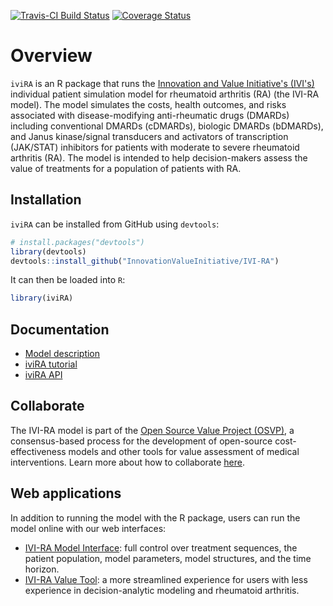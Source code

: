 [![Travis-CI Build Status](https://travis-ci.org/InnovationValueInitiative/IVI-RA.svg?branch=master)](https://travis-ci.org/InnovationValueInitiative/IVI-RA)
[![Coverage Status](https://codecov.io/gh/InnovationValueInitiative/IVI-RA/branch/master/graph/badge.svg)](https://codecov.io/gh/InnovationValueInitiative/IVI-RA)

# Overview
`iviRA` is an R package that runs the [Innovation and Value Initiative's (IVI's)](http://www.thevalueinitiative.org/) individual patient simulation model for rheumatoid arthritis (RA) (the IVI-RA model). The model simulates the costs, health outcomes, and risks associated with disease-modifying anti-rheumatic drugs (DMARDs) including conventional DMARDs (cDMARDs), biologic DMARDs (bDMARDs), and Janus kinase/signal transducers and activators of transcription (JAK/STAT) inhibitors for patients with moderate to severe rheumatoid arthritis (RA). The model is intended to help decision-makers assess the value of treatments for a population of patients with RA. 

## Installation
`iviRA` can be installed from GitHub using `devtools`:

```r
# install.packages("devtools")
library(devtools)
devtools::install_github("InnovationValueInitiative/IVI-RA")
```

It can then be loaded into `R`:

```r
library(iviRA)
```

## Documentation
* [Model description](model-description/model-description.pdf)
* [iviRA tutorial](articles/00-intro.html)
* [iviRA API](reference/index.html)


## Collaborate
The IVI-RA model is part of the [Open Source Value Project (OSVP)](http://www.thevalueinitiative.org/open-source-value-project/), a consensus-based process for the development of open-source cost-effectiveness models and other tools for value assessment of medical interventions. Learn more about how to collaborate [here](articles/how-to-contribute.html).

## Web applications
In addition to running the model with the R package, users can run the model online with our web interfaces:

* [IVI-RA Model Interface](https://ivi-ra-expert.clarityviz.com/): full control over treatment sequences, the patient population, model parameters, model structures, and the time horizon.
* [IVI-RA Value Tool](https://ivi-ra.clarityviz.com/): a more streamlined experience for users with less experience in decision-analytic modeling and rheumatoid arthritis.
